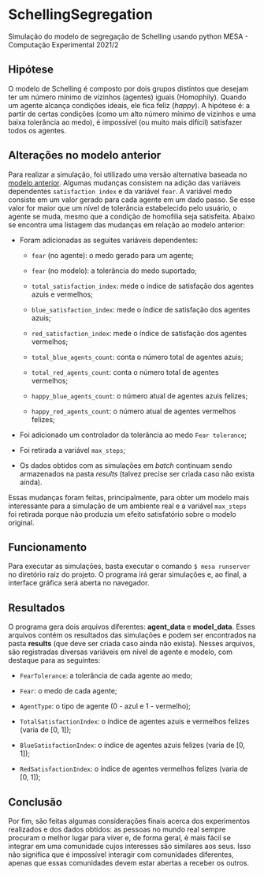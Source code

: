 # SchellingSegregation
Simulação do modelo de segregação de Schelling usando python MESA - Computação Experimental 2021/2

## Hipótese
O modelo de Schelling é composto por dois grupos distintos que desejam ter um número mínimo de vizinhos (agentes) iguais (Homophily). Quando um agente alcança condições ideais, ele fica feliz (_happy_). A hipótese é: a partir de certas condições (como um alto número mínimo de vizinhos e uma baixa tolerância ao medo), é impossível (ou muito mais difícil) satisfazer todos os agentes.

## Alterações no modelo anterior
Para realizar a simulação, foi utilizado uma versão alternativa baseada no [modelo anterior](https://github.com/gustavo-tomas/SchellingSegregation.git). Algumas mudanças consistem na adição das variáveis dependentes `satisfaction index` e da variável `fear`. A variável medo consiste em um valor gerado para cada agente em um dado passo. Se esse valor for maior que um nível de tolerância estabelecido pelo usuário, o agente se muda, mesmo que a condição de homofilia seja satisfeita. Abaixo se encontra uma listagem das mudanças em relação ao modelo anterior:

- Foram adicionadas as seguites variáveis dependentes:

  * `fear` (no agente): o medo gerado para um agente;
  
  * `fear` (no modelo): a tolerância do medo suportado;
  
  * `total_satisfaction_index`: mede o índice de satisfação dos agentes azuis e vermelhos;
  
  * `blue_satisfaction_index`: mede o índice de satisfação dos agentes azuis;
  
  * `red_satisfaction_index`: mede o índice de satisfação dos agentes vermelhos;

  * `total_blue_agents_count`: conta o número total de agentes azuis;

  * `total_red_agents_count`: conta o número total de agentes vermelhos;

  * `happy_blue_agents_count`: o número atual de agentes azuis felizes;

  * `happy_red_agents_count`: o número atual de agentes vermelhos felizes;

- Foi adicionado um controlador da tolerância ao medo `Fear tolerance`;

- Foi retirada a variável `max_steps`;

- Os dados obtidos com as simulações em _batch_ continuam sendo armazenados na pasta _results_ (talvez precise ser criada caso não exista ainda).

Essas mudanças foram feitas, principalmente, para obter um modelo mais interessante para a simulação de um ambiente real e a variável `max_steps` foi retirada porque não produzia um efeito satisfatório sobre o modelo original. 

## Funcionamento
Para executar as simulações, basta executar o comando `$ mesa runserver` no diretório raiz do projeto. O programa irá gerar simulações e, ao final, a interface gráfica será aberta no navegador.

## Resultados
O programa gera dois arquivos diferentes: __agent_data__ e __model_data__. Esses arquivos contém os resultados das simulações e podem ser encontrados na pasta __results__ (que deve ser criada caso ainda não exista). Nesses arquivos, são registradas diversas variáveis em nível de agente e modelo, com destaque para as seguintes:

- `FearTolerance`: a tolerância de cada agente ao medo;

- `Fear`: o medo de cada agente;

- `AgentType`: o tipo de agente (0 - azul e 1 - vermelho);

- `TotalSatisfactionIndex`: o índice de agentes azuis e vermelhos felizes (varia de [0, 1]);

- `BlueSatisfactionIndex`: o índice de agentes azuis felizes (varia de [0, 1]);

- `RedSatisfactionIndex`: o índice de agentes vermelhos felizes (varia de [0, 1]);

## Conclusão
Por fim, são feitas algumas considerações finais acerca dos experimentos realizados e dos dados obtidos: as pessoas no mundo real sempre procuram o melhor lugar para viver e, de forma geral, é mais fácil se integrar em uma comunidade cujos interesses são similares aos seus. Isso não significa que é impossível interagir com comunidades diferentes, apenas que essas comunidades devem estar abertas a receber os outros.